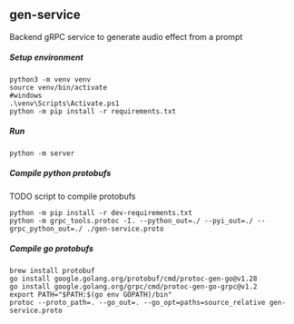 ## gen-service

Backend gRPC service to generate audio effect from a prompt

##### Setup environment

```
python3 -m venv venv
source venv/bin/activate
#windows
.\venv\Scripts\Activate.ps1
python -m pip install -r requirements.txt
```

##### Run
```
python -m server
```

##### Compile python protobufs

TODO script to compile protobufs

```
python -m pip install -r dev-requirements.txt
python -m grpc_tools.protoc -I. --python_out=./ --pyi_out=./ --grpc_python_out=./ ./gen-service.proto
```

##### Compile go protobufs
```
brew install protobuf
go install google.golang.org/protobuf/cmd/protoc-gen-go@v1.28
go install google.golang.org/grpc/cmd/protoc-gen-go-grpc@v1.2
export PATH="$PATH:$(go env GOPATH)/bin"
protoc --proto_path=. --go_out=. --go_opt=paths=source_relative gen-service.proto
```
